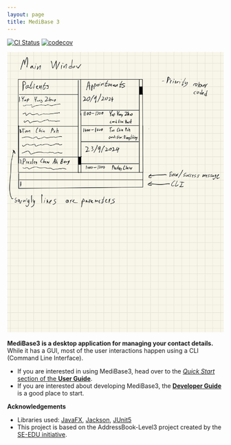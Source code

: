 ```yaml
---
layout: page
title: MediBase 3
---
```


[![CI Status](https://github.com/AY2425S1-CS2103T-F12-3/tp/workflows/Java%20CI/badge.svg)](https://github.com/AY2425S1-CS2103T-F12-3/tp/actions)
[![codecov](https://codecov.io/gh/AY2425S1-CS2103T-F12-3/tp/graph/badge.svg?token=HSIAMD7AYQ)](https://codecov.io/gh/AY2425S1-CS2103T-F12-3/tp)

![Ui](images/Ui.png)

**MediBase3 is a desktop application for managing your contact details.** While it has a GUI, most of the user interactions happen using a CLI (Command Line Interface).

* If you are interested in using MediBase3, head over to the [_Quick Start_ section of the **User Guide**](UserGuide.html#quick-start).
* If you are interested about developing MediBase3, the [**Developer Guide**](DeveloperGuide.html) is a good place to start.


**Acknowledgements**

* Libraries used: [JavaFX](https://openjfx.io/), [Jackson](https://github.com/FasterXML/jackson), [JUnit5](https://github.com/junit-team/junit5)
* This project is based on the AddressBook-Level3 project created by the [SE-EDU initiative](https://se-education.org).
